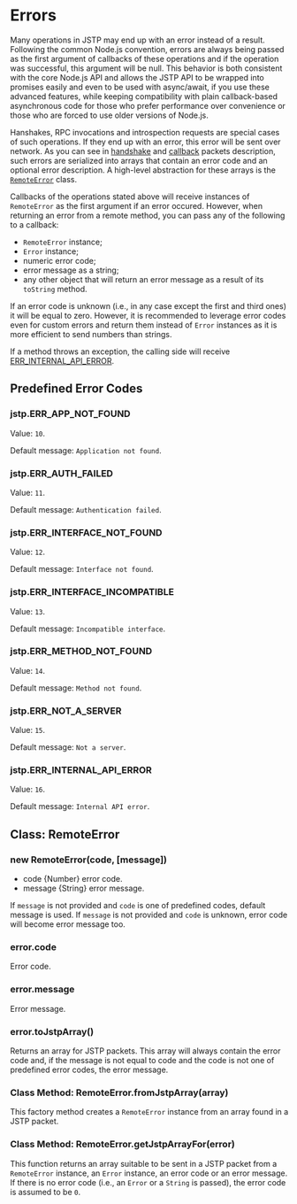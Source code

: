 # Errors

Many operations in JSTP may end up with an error instead of a result.  Following
the common Node.js convention, errors are always being passed as the first
argument of callbacks of these operations and if the operation was successful,
this argument will be null.  This behavior is both consistent with the core
Node.js API and allows the JSTP API to be wrapped into promises easily and even
to be used with async/await, if you use these advanced features, while keeping
compatibility with plain callback-based asynchronous code for those who prefer
performance over convenience or those who are forced to use older versions of
Node.js.

Hanshakes, RPC invocations and introspection requests are special cases of such
operations.  If they end up with an error, this error will be sent over
network.  As you can see in
[handshake](../protocol.md#handshake-packet-handshake) and
[callback](../protocol.md#remote-call-response-packet-callback) packets
description, such errors are serialized into arrays that contain an error code
and an optional error description. A high-level abstraction for these arrays is
the [`RemoteError`](#class-remoteerror) class.

Callbacks of the operations stated above will receive instances of `RemoteError`
as the first argument if an error occured. However, when returning an error
from a remote method, you can pass any of the following to a callback:

* `RemoteError` instance;
* `Error` instance;
* numeric error code;
* error message as a string;
* any other object that will return an error message as a result
  of its `toString` method.

If an error code is unknown (i.e., in any case except the first and third ones)
it will be equal to zero. However, it is recommended to leverage error codes
even for custom errors and return them instead of `Error` instances as it is
more efficient to send numbers than strings.

If a method throws an exception, the calling side will receive
[ERR_INTERNAL_API_ERROR](#jstperr_internal_api_error).

## Predefined Error Codes

### jstp.ERR_APP_NOT_FOUND

Value: `10`.

Default message: `Application not found`.

### jstp.ERR_AUTH_FAILED

Value: `11`.

Default message: `Authentication failed`.

### jstp.ERR_INTERFACE_NOT_FOUND

Value: `12`.

Default message: `Interface not found`.

### jstp.ERR_INTERFACE_INCOMPATIBLE

Value: `13`.

Default message: `Incompatible interface`.

### jstp.ERR_METHOD_NOT_FOUND

Value: `14`.

Default message: `Method not found`.

### jstp.ERR_NOT_A_SERVER

Value: `15`.

Default message: `Not a server`.

### jstp.ERR_INTERNAL_API_ERROR

Value: `16`.

Default message: `Internal API error`.

## Class: RemoteError

### new RemoteError(code, \[message\])

* code {Number} error code.
* message {String} error message.

If `message` is not provided and `code` is one of predefined codes, default
message is used. If `message` is not provided and `code` is unknown, error code
will become error message too.

### error.code

Error code.

### error.message

Error message.

### error.toJstpArray()

Returns an array for JSTP packets. This array will always contain the error
code and, if the message is not equal to code and the code is not one of
predefined error codes, the error message.

### Class Method: RemoteError.fromJstpArray(array)

This factory method creates a `RemoteError` instance from an array found in a
JSTP packet.

### Class Method: RemoteError.getJstpArrayFor(error)

This function returns an array suitable to be sent in a JSTP packet from a
`RemoteError` instance, an `Error` instance, an error code or an error message.
If there is no error code (i.e., an `Error` or a `String` is passed), the error
code is assumed to be `0`.
